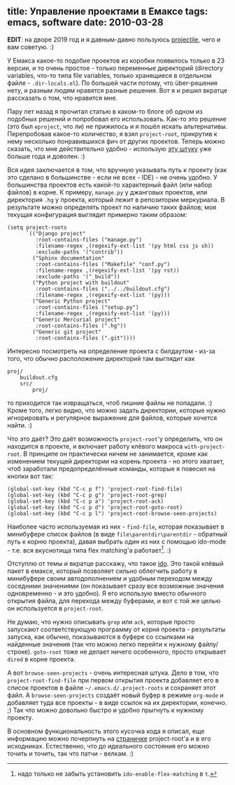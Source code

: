 title: Управление проектами в Емаксе
tags: emacs, software
date: 2010-03-28
----

**EDIT**: на дворе 2019 год и я давным-давно пользуюсь [projectile][], чего и вам советую. :)

[projectile]: https://github.com/bbatsov/projectile

У Емакса какое-то подобие проектов из коробки появилось только в 23 версии, и то
очень простое - только переменные директорий (directory variables, что-то типа
file variables, только хранящиеся в отдельном файле - `.dir-locals.el`). По
большей части потому, что über-решения нету, и разным людям нравятся разные
решения. Вот я и решил вкратце рассказать о том, что нравится мне.

Пару лет назад я прочитал статью в каком-то блоге об одном из подобных решений и
попробовал его использовать. Как-то это решение (это был `eproject`, что ли) не
прижилось и я пошëл искать альтернативы. Перепробовав какое-то количество, я
взял `project-root`, прикрутив к нему несколько понравившихся фич от других
проектов. Теперь можно сказать, что мне действительно удобно - использую [эту
штуку][1] уже больше года и доволен. :)

Вся идея заключается в том, что вручную указывать путь к проекту (как это
сделано в большинстве - если не всех - IDE) - не очень удобно. У большинства
проектов есть какой-то характерный файл (или набор файлов) в корне. К примеру,
`manage.py` у джанговых проектов, или директория `.hg` у проекта, который лежит
в репозитории меркуриала. В результате можно определять проект по наличию таких
файлов; моя текущая конфигурация выглядит примерно таким образом:

    (setq project-roots
          `(("Django project"
             :root-contains-files ("manage.py")
             :filename-regex ,(regexify-ext-list '(py html css js sh))
             :exclude-paths '("contrib"))
            ("Sphinx documentation"
             :root-contains-files ("Makefile" "conf.py")
             :filename-regex ,(regexify-ext-list '(py rst))
             :exclude-paths '("_build"))
            ("Python project with buildout"
             :root-contains-files ("../../buildout.cfg")
             :filename-regex ,(regexify-ext-list '(py)))
            ("Generic Python project"
             :root-contains-files ("setup.py")
             :filename-regex ,(regexify-ext-list '(py)))
            ("Generic Mercurial project"
             :root-contains-files (".hg"))
            ("Generic git project"
             :root-contains-files (".git"))))

Интересно посмотреть на определение проекта с билдаутом - из-за того, что обычно
расположение директорий там выглядит как

    proj/
        buildout.cfg
        src/
            proj/

то приходится так извращаться, чтоб лишние файлы не попадали. :) Кроме того,
легко видно, что можно задать директории, которые нужно игнорировать и
регулярное выражение для файлов, которые хочется найти. :)

Что это даëт? Это даëт возможность `project-root`'у определить, что он находится
в проекте, и включает работу клëвого макроса `with-project-root`. В принципе он
практически ничем не занимается, кроме как изменением текущей директории на
корень проекта - но этого хватает, чтоб заработали предопределëнные команды,
которые я повесил на кнопки вот так:

    (global-set-key (kbd "C-c p f") 'project-root-find-file)
    (global-set-key (kbd "C-c p g") 'project-root-grep)
    (global-set-key (kbd "C-c p a") 'project-root-ack)
    (global-set-key (kbd "C-c p d") 'project-root-goto-root)
    (global-set-key (kbd "C-c p l") 'project-root-browse-seen-projects)

Наиболее часто используемая из них - `find-file`, которая показывает в
минибуфере список файлов (в виде `file\parentdir\parentdir` - обратный путь к
корню проекта), давая выбрать один из них с помощью ido-mode - т.е. вся
вкуснотища типа flex matching'а работает[^f1]. :)

Отступлю от темы и вкратце расскажу, что такое [ido][]. Это такой клëвый пакет в
емаксе, который позволяет сильно облегчить работу в минибуфере своим
автодополнением и удобным переходом между соседними значениями (он показывает
сразу все возможные значения одновременно - и это удобно). Я его использую
вместо обычного открытия файла, для перехода между буферами, и вот с той же
целью он используется в `project-root`.

Не думаю, что нужно описывать `grep` или `ack`, которые просто запускают
соответствующую программу от корня проекта - результаты запуска, как обычно,
показываются в буфере со ссылками на найденные значения (так что можно легко
перейти к нужному файлу/строке). `goto-root` тоже не делает ничего особенного,
просто открывает `dired` в корне проекта.

А вот `browse-seen-projects` - очень интересная штука. Дело в том, что
`project-root-find-file` при первом открытия проекта добавляет его в список
проектов в файле `~/.emacs.d/.project-roots` и сохраняет этот файл. А
`browse-seen-projects` создаëт новый буфер в режиме `org-mode` и добавляет туда
все проекты - в виде ссылок на их директории, конечно. ;) Так что можно довольно
быстро и удобно прыгнуть к нужному проекту.

В основном функциональность этого кусочка кода я описал, еще информацию можно
почерпнуть на [страничке][1] project-root'a и в его исходниках. Естественно, что
до идеального состояния его можно точить и точить, так что патчи - велкам. :)

[^f1]: надо только не забыть установить `ido-enable-flex-matching` в `t`.

[1]: https://solovyov.net/project-root/
[ido]: http://www.emacswiki.org/emacs/InteractivelyDoThings

